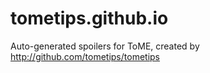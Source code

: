 tometips.github.io
==================

Auto-generated spoilers for ToME, created by http://github.com/tometips/tometips
